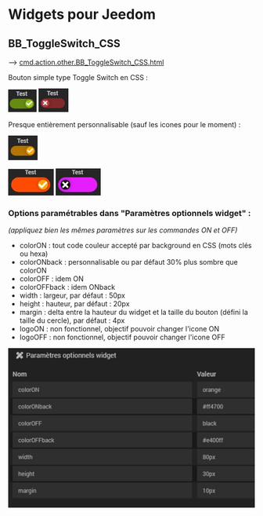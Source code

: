 # Widgets pour Jeedom

## BB_ToggleSwitch_CSS

--> <a href="https://github.com/biggranben/BB_Widget/blob/main/dashboard/cmd.action.other.BB_ToggleSwitch_CSS.html">cmd.action.other.BB_ToggleSwitch_CSS.html</a>

Bouton simple type Toggle Switch en CSS :

![Alt text](doc/images/BB_ToggleSwitch_CSS_on.jpg?raw=true "ON")
![Alt text](doc/images/BB_ToggleSwitch_CSS_off.jpg?raw=true "OFF")

Presque entièrement personnalisable (sauf les icones pour le moment) :

![Alt text](doc/images/BB_ToggleSwitch_CSS_orange.jpg?raw=true "Orange")

![Alt text](doc/images/BB_ToggleSwitch_CSS_persoON.jpg?raw=true "Perso ON")
![Alt text](doc/images/BB_ToggleSwitch_CSS_persoOFF.jpg?raw=true "Perso OFF")

### Options paramétrables dans "Paramètres optionnels widget" :
*(appliquez bien les mêmes paramètres sur les commandes ON et OFF)*

- colorON : tout code couleur accepté par background en CSS (mots clés ou hexa)
- colorONback : personnalisable ou par défaut 30% plus sombre que colorON
- colorOFF : idem ON
- colorOFFback : idem ONback
- width : largeur, par défaut : 50px
- height : hauteur, par défaut : 20px
- margin : delta entre la hauteur du widget et la taille du bouton (défini la taille du cercle), par défaut : 4px
- logoON : non fonctionnel, objectif pouvoir changer l'icone ON
- logoOFF : non fonctionnel, objectif pouvoir changer l'icone OFF

![Alt text](doc/images/BB_ToggleSwitch_CSS_perso.jpg?raw=true "Param")
